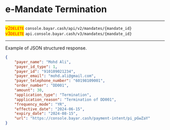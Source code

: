 # e-Mandate Termination

***

<mark style="color:red;">v2</mark><mark style="color:red;">`DELETE`</mark>  `console.bayar.cash/api/v2/mandates/{mandate_id}`\
<mark style="color:red;">v3</mark><mark style="color:red;">`DELETE`</mark>  `api.console.bayar.cash/v3/mandates/{mandate_id}`

***



Example of JSON structured response.



```json
{
    "payer_name": "Mohd Ali",
    "payer_id_type": 1,
    "payer_id": "910109021234",
    "payer_email": "mohd.ali@gmail.com",
    "payer_telephone_number": "60198109001",
    "order_number": "DD001",
    "amount": 30,
    "application_type": "Termination",
    "application_reason": "Termination of DD001",
    "frequency_mode": "YR",
    "effective_date": "2024-06-15",
    "expiry_date": "2024-08-15",
    "url": "https://console.bayar.cash/payment-intent/pi_pGwZaY"
}
```

